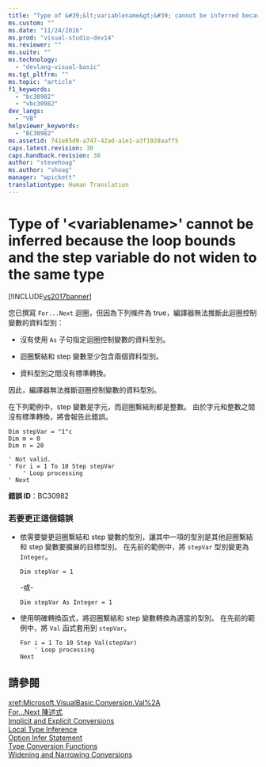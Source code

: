 ```yaml
---
title: "Type of &#39;&lt;variablename&gt;&#39; cannot be inferred because the loop bounds and the step variable do not widen to the same type | Microsoft Docs"
ms.custom: ""
ms.date: "11/24/2016"
ms.prod: "visual-studio-dev14"
ms.reviewer: ""
ms.suite: ""
ms.technology: 
  - "devlang-visual-basic"
ms.tgt_pltfrm: ""
ms.topic: "article"
f1_keywords: 
  - "bc30982"
  - "vbc30982"
dev_langs: 
  - "VB"
helpviewer_keywords: 
  - "BC30982"
ms.assetid: 741e85d9-a747-42ad-a1e1-a3f1928aaff5
caps.latest.revision: 30
caps.handback.revision: 30
author: "stevehoag"
ms.author: "shoag"
manager: "wpickett"
translationtype: Human Translation
---
```

# Type of &#39;&lt;variablename&gt;&#39; cannot be inferred because the loop bounds and the step variable do not widen to the same type
[!INCLUDE[vs2017banner](../../../csharp/includes/vs2017banner.md)]

您已撰寫 `For...Next` 迴圈，但因為下列條件為 true，編譯器無法推斷此迴圈控制變數的資料型別：  
  
-   沒有使用 `As` 子句指定迴圈控制變數的資料型別。  
  
-   迴圈繫結和 step 變數至少包含兩個資料型別。  
  
-   資料型別之間沒有標準轉換。  
  
 因此，編譯器無法推斷迴圈控制變數的資料型別。  
  
 在下列範例中，step 變數是字元，而迴圈繫結則都是整數。  由於字元和整數之間沒有標準轉換，將會報告此錯誤。  
  
```vb#  
Dim stepVar = "1"c  
Dim m = 0  
Dim n = 20  
  
' Not valid.  
' For i = 1 To 10 Step stepVar  
    ' Loop processing  
' Next  
```  
  
 **錯誤 ID**：BC30982  
  
### 若要更正這個錯誤  
  
-   依需要變更迴圈繫結和 step 變數的型別，讓其中一項的型別是其他迴圈繫結和 step 變數要擴展的目標型別。  在先前的範例中，將 `stepVar` 型別變更為 `Integer`。  
  
    ```  
    Dim stepVar = 1  
    ```  
  
     \-或\-  
  
    ```  
    Dim stepVar As Integer = 1  
    ```  
  
-   使用明確轉換函式，將迴圈繫結和 step 變數轉換為適當的型別。  在先前的範例中，將 `Val` 函式套用到 `stepVar`。  
  
    ```  
    For i = 1 To 10 Step Val(stepVar)  
        ' Loop processing  
    Next  
    ```  
  
## 請參閱  
 <xref:Microsoft.VisualBasic.Conversion.Val%2A>   
 [For...Next 陳述式](../../../visual-basic/language-reference/statements/for-next-statement.md)   
 [Implicit and Explicit Conversions](../../../visual-basic/programming-guide/language-features/data-types/implicit-and-explicit-conversions.md)   
 [Local Type Inference](../../../visual-basic/programming-guide/language-features/variables/local-type-inference.md)   
 [Option Infer Statement](../../../visual-basic/language-reference/statements/option-infer-statement.md)   
 [Type Conversion Functions](../../../visual-basic/language-reference/functions/type-conversion-functions.md)   
 [Widening and Narrowing Conversions](../../../visual-basic/programming-guide/language-features/data-types/widening-and-narrowing-conversions.md)